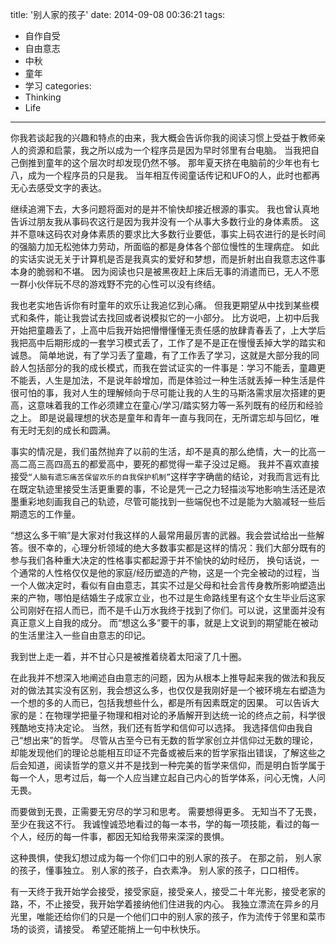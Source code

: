 title: '别人家的孩子'
date: 2014-09-08 00:36:21
tags:
  - 自作自受
  - 自由意志
  - 中秋
  - 童年
  - 学习
categories:
  - Thinking
  - Life
---
你我若谈起我的兴趣和特点的由来，我大概会告诉你我的阅读习惯上受益于教师亲人的资源和启蒙，我之所以成为一个程序员是因为早时邻里有台电脑。
当我把自己倒推到童年的这个层次时却发现仍然不够。
那年夏天挤在电脑前的少年也有七八，成为一个程序员的只是我。
当年相互传阅童话传记和UFO的人，此时也都再无心去感受文字的表达。

<!--more-->

继续追溯下去，大多问题将面对的是并不愉快却接近根源的事实。
我也曾认真地告诉过朋友我从事码农这行是因为我并没有一个从事大多数行业的身体素质。
这并不意味这码农对身体素质的要求比大多数行业要低，事实上码农进行的是长时间的强脑力加无松弛体力劳动，所面临的都是身体各个部位慢性的生理病症。
如此的实话实说无关于计算机是否是我真实的爱好和梦想，而是折射出自我意志这件事本身的脆弱和不堪。
因为阅读也只是被黑夜赶上床后无事的消遣而已，无人不愿一群小伙伴玩不尽的游戏野不完的心性可以没有终结。

我也老实地告诉你有时童年的欢乐让我追忆到心痛。
但我更期望从中找到某些模式和条件，能让我尝试去找回或者说模拟它的一小部分。
比方说吧，上初中后我开始把童趣丢了，上高中后我开始把懵懵懂懂无责任感的放肆青春丢了，上大学后我把高中后期形成的一套学习模式丢了，工作了是不是正在慢慢丢掉大学的踏实和诚恳。
简单地说，有了学习丢了童趣，有了工作丢了学习，这就是大部分我的同龄人包括部分的我的成长模式，而我在尝试证实的一件事是：学习不能丢，童趣更不能丢，人生是加法，不是说年龄增加，而是体验过一种生活就丢掉一种生活是件很可怕的事，我对人生的理解倾向于尽可能让我的人生的马斯洛需求层次搭建的更高，这意味着我的工作必须建立在童心/学习/踏实努力等一系列既有的经历和经验之上。
即是说最理想的状态是童年和青年一直与我同在，无所谓忘却与回忆，唯有无时无刻的成长和圆满。

事实的情况是，我们虽然抛弃了以前的生活，却不是真的那么绝情，大一的比高一高二高三高四高五的都爱高中，要死的都觉得一辈子没过足瘾。
我并不喜欢直接接受`“人脑有遗忘痛苦保留欢乐的自我保护机制”`这样字字确凿的结论，对我而言远有比在既定轨迹里接受生活更重要的事，不论是凭一己之力轻描淡写地影响生活还是浓墨重彩地刻画我自己的轨迹，尽管可能找到一些端倪也不过是能为大脑减轻一些后期遗忘的工作量。

“想这么多干嘛”是大家对付我这样的人最常用最厉害的武器。我会尝试给出一些解答。很不幸的，心理分析领域的绝大多数事实都是这样的情况：我们大部分既有的参与我们各种重大决定的性格事实都起源于并不愉快的幼时经历，
换句话说，一个通常的人性格仅仅是他的家庭/经历塑造的产物，这是一个完全被动的过程，当一个人做决定时，看似有自由意志，其实不过是父母和社会言传身教所影响塑造出来的产物，哪怕是结婚生子成家立业，也不过是生命路线里有这个女生毕业后这家公司刚好在招人而已，而不是千山万水我终于找到了你们。可以说，这里面并没有真正意义上自我的成分。
而“想这么多”要干的事，就是上文说到的期望能在被动的生活里注入一些自由意志的印记。

我到世上走一着，并不甘心只是被推着绕着太阳滚了几十圈。

在此我并不想深入地阐述自由意志的问题，因为从根本上推导起来我的做法和我反对的做法其实没有区别，我会想这么多，也仅仅是我刚好是一个被环境左右塑造为一个想的多的人而已，包括我想些什么，都是所有因素既定的因果。
可以告诉大家的是：在物理学把量子物理和相对论的矛盾解开到达统一论的终点之前，科学很残酷地支持决定论。
当然，我们还有哲学和信仰可以选择。
我选择信仰由我自己“想出来”的哲学。
尽管从古至今已有无数的哲学家创立并信仰过无数的理论，却能发现他们的理论总能相互印证不完备或被后来的哲学家指出错误，了解这些之后会知道，阅读哲学的意义并不是找到一种完美的哲学来信仰，而是明白哲学属于每一个人，思考过后，每一个人应当建立起自己内心的哲学体系，问心无愧，人问无畏。

而要做到无畏，正需要无穷尽的学习和思考。
需要想得更多。
无知当不了无畏，至少在我这不行。
我诚惶诚恐地看过的每一本书，学的每一项技能，看过的每一个人，经历的每一件事，都因无知给我带来深深的畏惧。

这种畏惧，使我幻想过成为每一个你们口中的别人家的孩子。
在那之前，
别人家的孩子，懂事独立。
别人家的孩子，白衣素净。
别人家的孩子，口口相传。

有一天终于我开始学会接受，接受家庭，接受亲人，接受二十年光影，接受老家的路，不，不止接受，我开始学着接纳他们住进我的内心。
我独立漂流在异乡的月光里，唯能还给你们的只是一个他们口中的别人家的孩子，作为流传于邻里和菜市场的谈资，请接受。
希望还能捎上一句中秋快乐。
